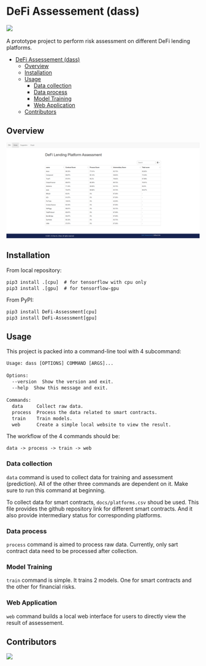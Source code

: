 # DeFi Assessement (dass)

![](https://img.shields.io/github/license/yuukidach/DeFi-Assessment)

A prototype project to perform risk assessment on different DeFi lending platforms.

<!-- @import "[TOC]" {cmd="toc" depthFrom=1 depthTo=6 orderedList=false} -->

<!-- code_chunk_output -->

- [DeFi Assessement (dass)](#defi-assessement-dass)
  - [Overview](#overview)
  - [Installation](#installation)
  - [Usage](#usage)
    - [Data collection](#data-collection)
    - [Data process](#data-process)
    - [Model Training](#model-training)
    - [Web Application](#web-application)
  - [Contributors](#contributors)

<!-- /code_chunk_output -->

## Overview

![](./docs/res/index.png)

## Installation

From local repository:

```shell
pip3 install .[cpu]  # for tensorflow with cpu only
pip3 install .[gpu]  # for tensorflow-gpu
```

From PyPI:

```shell
pip3 install DeFi-Assessment[cpu]
pip3 install DeFi-Assessment[gpu]
```

## Usage

This project is packed into a command-line tool with 4 subcommand:

```shell
Usage: dass [OPTIONS] COMMAND [ARGS]...

Options:
  --version  Show the version and exit.
  --help  Show this message and exit.

Commands:
  data     Collect raw data.
  process  Process the data related to smart contracts.
  train    Train models.
  web      Create a simple local website to view the result.
```

The workflow of the 4 commands should be:

```shell
data -> process -> train -> web
```

### Data collection

`data` command is used to collect data for training and assessment (prediction). All of the other three commands are dependent on it. Make sure to run this command at beginning.

To collect data for smart contracts, `docs/platforms.csv` shoud be used. This file provides the github repository link for different smart contracts. And it also provide intermediary status for corresponding platforms.

### Data process

`process` command is aimed to process raw data. Currently, only sart contract data need to be processed after collection.

### Model Training

`train` command is simple. It trains 2 models. One for smart contracts and the other for financial risks.

### Web Application

`web` command builds a local web interface for users to directly view the result of assessement.

## Contributors

<a href="https://github.com/yuukidach/DeFi-Assessment/graphs/contributors">
  <img src="https://contrib.rocks/image?repo=yuukidach/DeFi-Assessment" />
</a>
